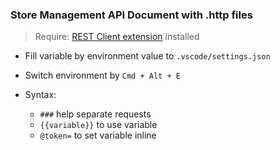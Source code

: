 ### Store Management API Document with .http files
> Require: [REST Client extension](https://marketplace.visualstudio.com/items?itemName=humao.rest-client) installed


- Fill variable by environment value to `.vscode/settings.json`
- Switch environment by `Cmd + Alt + E`

- Syntax:
  - `###` help separate requests
  - `{{variable}}` to use variable
  - `@token=` to set variable inline

